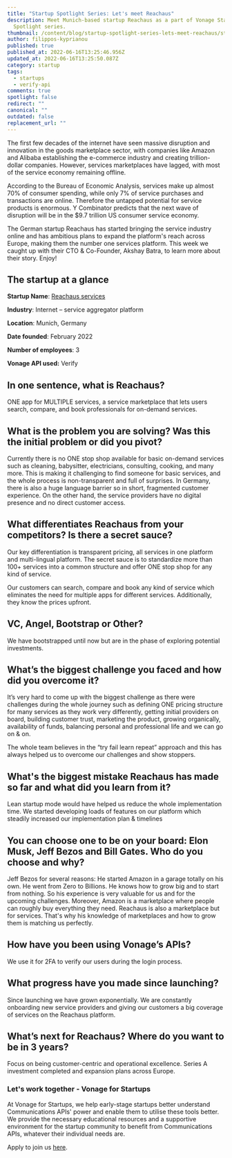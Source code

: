 ```yaml
---
title: "Startup Spotlight Series: Let's meet Reachaus"
description: Meet Munich-based startup Reachaus as a part of Vonage Startup
  Spotlight series.
thumbnail: /content/blog/startup-spotlight-series-lets-meet-reachaus/startups_reachaus.png
author: filippos-kyprianou
published: true
published_at: 2022-06-16T13:25:46.956Z
updated_at: 2022-06-16T13:25:50.087Z
category: startup
tags:
  - startups
  - verify-api
comments: true
spotlight: false
redirect: ""
canonical: ""
outdated: false
replacement_url: ""
---
```

The first few decades of the internet have seen massive disruption and innovation in the goods marketplace sector, with companies like Amazon and Alibaba establishing the e-commerce industry and creating trillion-dollar companies. However, services marketplaces have lagged, with most of the service economy remaining offline.

According to the Bureau of Economic Analysis, services make up almost 70% of consumer spending, while only 7% of service purchases and transactions are online. Therefore the untapped potential for service products is enormous. Y Combinator predicts that the next wave of disruption will be in the $9.7 trillion US consumer service economy.

The German startup Reachaus has started bringing the service industry online and has ambitious plans to expand the platform's reach across Europe, making them the number one services platform. This week we caught up with their CTO & Co-Founder, Akshay Batra, to learn more about their story. Enjoy!

## The startup at a glance

**Startup Name**:  [Reachaus services](https://reachaus.com/)

**Industry**: Internet – service aggregator platform

**Location**: Munich, Germany

**Date founded**: February 2022

**Number of employees**: 3

**Vonage API used:** Verify

## In one sentence, what is Reachaus?

ONE app for MULTIPLE services, a service marketplace that lets users search, compare, and book professionals for on-demand services.

## What is the problem you are solving? Was this the initial problem or did you pivot?

Currently there is no ONE stop shop available for basic on-demand services such as cleaning, babysitter, electricians, consulting, cooking, and many more. This is making it challenging to find someone for basic services, and the whole process is non-transparent and full of surprises. In Germany, there is also a huge language barrier so in short, fragmented customer experience. On the other hand, the service providers have no digital presence and no direct customer access.

## What differentiates Reachaus from your competitors? Is there a secret sauce?

Our key differentiation is transparent pricing, all services in one platform and multi-lingual platform. The secret sauce is to standardize more than 100+ services into a common structure and offer ONE stop shop for any kind of service.

Our customers can search, compare and book any kind of service which eliminates the need for multiple apps for different services. Additionally, they know the prices upfront.

## VC, Angel, Bootstrap or Other?

We have bootstrapped until now but are in the phase of exploring potential investments.

## What’s the biggest challenge you faced and how did you overcome it?

It’s very hard to come up with the biggest challenge as there were challenges during the whole journey such as defining ONE pricing structure for many services as they work very differently, getting initial providers on board, building customer trust, marketing the product, growing organically, availability of funds, balancing personal and professional life and we can go on & on.

The whole team believes in the “try fail learn repeat” approach and this has always helped us to overcome our challenges and show stoppers.

## What's the biggest mistake Reachaus has made so far and what did you learn from it?

Lean startup mode would have helped us reduce the whole implementation time. We started developing loads of features on our platform which steadily increased our implementation plan & timelines

## You can choose one to be on your board: Elon Musk, Jeff Bezos and Bill Gates. Who do you choose and why? 

Jeff Bezos for several reasons: He started Amazon in a garage totally on his own. He went from Zero to Billions. He knows how to grow big and to start from nothing. So his experience is very valuable for us and for the upcoming challenges. Moreover, Amazon is a marketplace where people can roughly buy everything they need. Reachaus is also a marketplace but for services. That's why his knowledge of marketplaces and how to grow them is matching us perfectly. 

## How have you been using Vonage’s APIs?

We use it for 2FA to verify our users during the login process.

## What progress have you made since launching? 

Since launching we have grown exponentially. We are constantly onboarding new service providers and giving our customers a big coverage of services on the Reachaus platform.

## What’s next for Reachaus? Where do you want to be in 3 years?

Focus on being customer-centric and operational excellence. Series A investment completed and expansion plans across Europe.

### Let's work together - Vonage for Startups

At Vonage for Startups, we help early-stage startups better understand Communications APIs' power and enable them to utilise these tools better. We provide the necessary educational resources and a supportive environment for the startup community to benefit from Communications APIs, whatever their individual needs are.

Apply to join us [here](https://vonage.dev/3d093hA).

